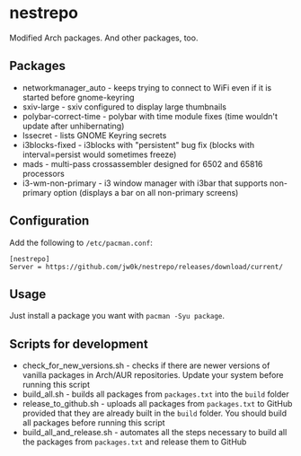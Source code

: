 # nestrepo

Modified Arch packages. And other packages, too.


## Packages

- networkmanager_auto - keeps trying to connect to WiFi even if it is started before gnome-keyring
- sxiv-large - sxiv configured to display large thumbnails
- polybar-correct-time - polybar with time module fixes (time wouldn't update after unhibernating)
- lssecret - lists GNOME Keyring secrets
- i3blocks-fixed - i3blocks with "persistent" bug fix (blocks with interval=persist would sometimes freeze)
- mads - multi-pass crossassembler designed for 6502 and 65816 processors
- i3-wm-non-primary - i3 window manager with i3bar that supports non-primary option (displays a bar on all non-primary screens)

## Configuration

Add the following to `/etc/pacman.conf`:

```
[nestrepo]
Server = https://github.com/jw0k/nestrepo/releases/download/current/
```

## Usage

Just install a package you want with `pacman -Syu package`.

## Scripts for development

- check_for_new_versions.sh - checks if there are newer versions of vanilla packages in Arch/AUR repositories. Update your system before running this script
- build_all.sh - builds all packages from `packages.txt` into the `build` folder
- release_to_github.sh - uploads all packages from `packages.txt` to GitHub provided that they are already built in the `build` folder. You should build all packages before running this script
- build_all_and_release.sh - automates all the steps necessary to build all the packages from `packages.txt` and release them to GitHub

